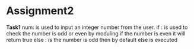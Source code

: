 # Assignment2
**Task1**
num: is used to input an integer number from the user. 
if : is used to check the number is odd or even by moduling if the number is even it will return true
else : is the number is odd then by default else is executed
